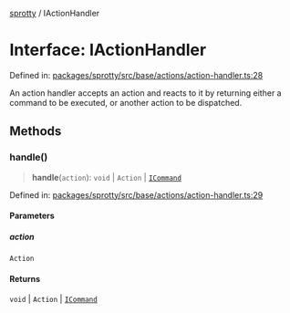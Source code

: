 
[sprotty](../globals) / IActionHandler

# Interface: IActionHandler

Defined in: [packages/sprotty/src/base/actions/action-handler.ts:28](https://github.com/eclipse-sprotty/sprotty/blob/f9b2433481cc27a1ac0c92d525a92039ae7f6c76/packages/sprotty/src/base/actions/action-handler.ts#L28)

An action handler accepts an action and reacts to it by returning either a command to be
executed, or another action to be dispatched.

## Methods

### handle()

> **handle**(`action`): `void` \| `Action` \| [`ICommand`](../Interface.ICommand)

Defined in: [packages/sprotty/src/base/actions/action-handler.ts:29](https://github.com/eclipse-sprotty/sprotty/blob/f9b2433481cc27a1ac0c92d525a92039ae7f6c76/packages/sprotty/src/base/actions/action-handler.ts#L29)

#### Parameters

##### action

`Action`

#### Returns

`void` \| `Action` \| [`ICommand`](../Interface.ICommand)
